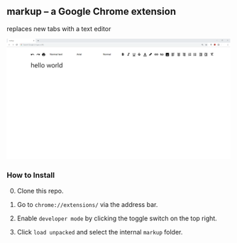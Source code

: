 ## markup – a Google Chrome extension

replaces new tabs with a text editor

![](example.PNG)

### How to Install

0. Clone this repo.

1. Go to `chrome://extensions/` via the address bar.

2. Enable `developer mode` by clicking the toggle switch on the top right.

3. Click `load unpacked` and select the internal `markup` folder.
